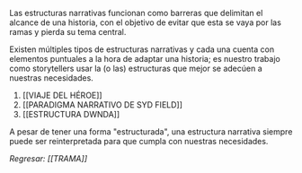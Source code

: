 Las estructuras narrativas funcionan como barreras que delimitan el alcance de una historia, con el objetivo de evitar que esta se vaya por las ramas y pierda su tema central.

Existen múltiples tipos de estructuras narrativas y cada una cuenta con elementos puntuales a la hora de adaptar una historia; es nuestro trabajo como storytellers usar la (o las) estructuras que mejor se adecúen a nuestras necesidades.

1. [[VIAJE DEL HÉROE]]
2. [[PARADIGMA NARRATIVO DE SYD FIELD]]
3. [[ESTRUCTURA DWNDA]]

A pesar de tener una forma "estructurada", una estructura narrativa siempre puede ser reinterpretada para que cumpla con nuestras necesidades.

*Regresar: [[TRAMA]]*
